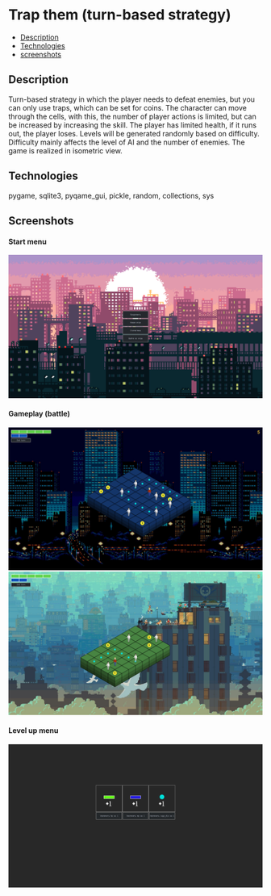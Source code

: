 # Trap them (turn-based strategy)

* [Description](#description)
* [Technologies](#technologies)
* [screenshots](#screenshots)

## Description

Turn-based strategy in which the player needs to defeat enemies, but you can only use traps, which can be set for coins.
The character can move through the cells, with this, the number of player actions is limited, but can be increased by increasing the skill.
The player has limited health, if it runs out, the player loses.
Levels will be generated randomly based on difficulty.
Difficulty mainly affects the level of AI and the number of enemies.
The game is realized in isometric view. 

## Technologies
pygame, sqlite3, pyqame_gui, pickle, random, collections, sys


## Screenshots

#### Start menu
![Start menu screenshot](./data/screenshots/start_menu_screenshot.png)

#### Gameplay (battle)
![Battle screenshot](./data/screenshots/battle_1_screenshot.png)
![Battle screenshot](./data/screenshots/battle_2_screenshot.png)

#### Level up menu
![Level up screenshot](./data/screenshots/menu_level_up_screenshot.png)
